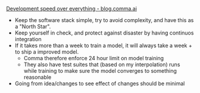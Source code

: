 [Development speed over everything - blog.comma.ai](https://blog.comma.ai/dev-speed/?utm_source=pocket_saves)
- Keep the software stack simple, try to avoid complexity, and have this as a "North Star".
- Keep yourself in check, and protect against disaster by having continuos integration
- If it takes more than a week to train a model, it will always take a week + to ship a improved model.
  - Comma therefore enforce 24 hour limit on model training
  - They also have test suites that (based on my interpolation) runs while training to make sure the model converges to something reasonable
- Going from idea/changes to see effect of changes should be minimal
